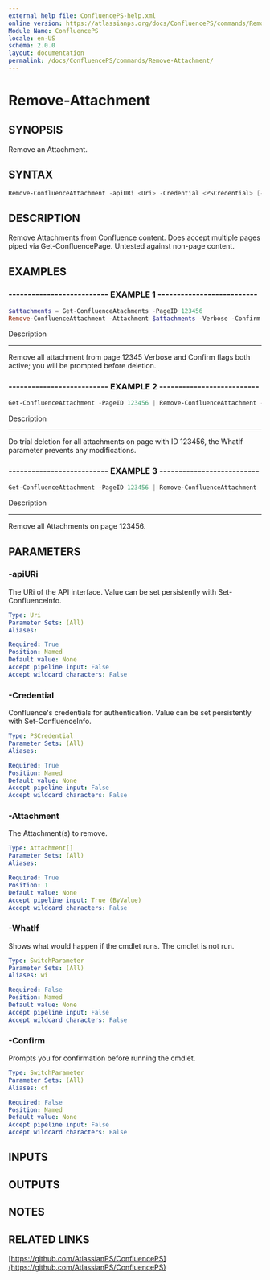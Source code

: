 ```yaml
---
external help file: ConfluencePS-help.xml
online version: https://atlassianps.org/docs/ConfluencePS/commands/Remove-Attachment/
Module Name: ConfluencePS
locale: en-US
schema: 2.0.0
layout: documentation
permalink: /docs/ConfluencePS/commands/Remove-Attachment/
---
```


# Remove-Attachment

## SYNOPSIS
Remove an Attachment.

## SYNTAX

```powershell
Remove-ConfluenceAttachment -apiURi <Uri> -Credential <PSCredential> [-Attachment] <Attachment[]> [-WhatIf] [-Confirm]
```

## DESCRIPTION
Remove Attachments from Confluence content.
Does accept multiple pages piped via Get-ConfluencePage.
Untested against non-page content.

## EXAMPLES

### -------------------------- EXAMPLE 1 --------------------------
```powershell
$attachments = Get-ConfluenceAtachments -PageID 123456
Remove-ConfluenceAttachment -Attachment $attachments -Verbose -Confirm
```

Description

-----------

Remove all attachment from page 12345
Verbose and Confirm flags both active; you will be prompted before deletion.

### -------------------------- EXAMPLE 2 --------------------------
```powershell
Get-ConfluenceAttachment -PageID 123456 | Remove-ConfluenceAttachment -WhatIf
```

Description

-----------

Do trial deletion for all attachments on page with ID 123456, the WhatIf parameter prevents any modifications.

### -------------------------- EXAMPLE 3 --------------------------
```powershell
Get-ConfluenceAttachment -PageID 123456 | Remove-ConfluenceAttachment
```

Description

-----------

Remove all Attachments on page 123456.

## PARAMETERS

### -apiURi
The URi of the API interface.
Value can be set persistently with Set-ConfluenceInfo.

```yaml
Type: Uri
Parameter Sets: (All)
Aliases:

Required: True
Position: Named
Default value: None
Accept pipeline input: False
Accept wildcard characters: False
```

### -Credential
Confluence's credentials for authentication.
Value can be set persistently with Set-ConfluenceInfo.

```yaml
Type: PSCredential
Parameter Sets: (All)
Aliases:

Required: True
Position: Named
Default value: None
Accept pipeline input: False
Accept wildcard characters: False
```

### -Attachment
The Attachment(s) to remove.

```yaml
Type: Attachment[]
Parameter Sets: (All)
Aliases:

Required: True
Position: 1
Default value: None
Accept pipeline input: True (ByValue)
Accept wildcard characters: False
```

### -WhatIf
Shows what would happen if the cmdlet runs.
The cmdlet is not run.

```yaml
Type: SwitchParameter
Parameter Sets: (All)
Aliases: wi

Required: False
Position: Named
Default value: None
Accept pipeline input: False
Accept wildcard characters: False
```

### -Confirm
Prompts you for confirmation before running the cmdlet.

```yaml
Type: SwitchParameter
Parameter Sets: (All)
Aliases: cf

Required: False
Position: Named
Default value: None
Accept pipeline input: False
Accept wildcard characters: False
```

## INPUTS

## OUTPUTS

## NOTES

## RELATED LINKS

[https://github.com/AtlassianPS/ConfluencePS](https://github.com/AtlassianPS/ConfluencePS)

